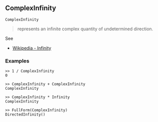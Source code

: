 ## ComplexInfinity

``` 
ComplexInfinity
``` 
> represents an infinite complex quantity of undetermined direction.

See 
* [Wikipedia - Infinity](https://en.wikipedia.org/wiki/Infinity) 

### Examples
```
>> 1 / ComplexInfinity
0
 
>> ComplexInfinity + ComplexInfinity
ComplexInfinity
 
>> ComplexInfinity * Infinity
ComplexInfinity
 
>> FullForm(ComplexInfinity)
DirectedInfinity()
```